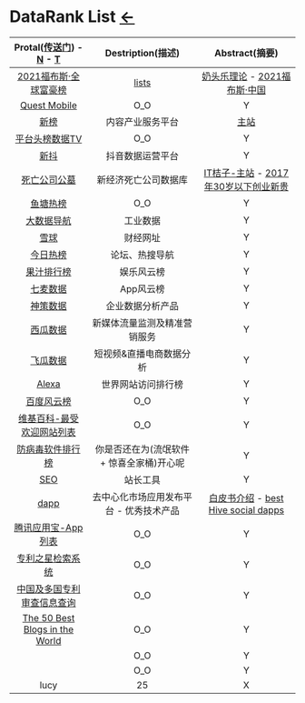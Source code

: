 <style type="text/css">
#content {margin-left: 2%;}
#content table {width:1300px;}
</style>

# DataRank List [←](index.md)

| Protal([传送门](../navigation.md)) - [N](../Library/synthesize.md) - [T](TorrentKitty.md) | Destription(描述) | Abstract(摘要) |
|:---:|:---:|:---:|
| [2021福布斯·全球富豪榜](https://www.forbeschina.com/lists/1757) | [lists](https://www.forbeschina.com/lists) | [奶头乐理论](https://wiki.mbalib.com/wiki/奶头乐理论) - [2021福布斯·中国](https://www.forbeschina.com/lists/1774) |
| [Quest Mobile](https://www.questmobile.com.cn/research/report-new) | O_O | Y |
| [新榜](https://www.newrank.cn/public/info/list.html?period=day&type=data) | 内容产业服务平台 | [主站](https://newrank.cn/) |
| [平台头榜数据TV](http://www.toubang.tv/anchor/mutile.html) | O_O | Y |
| [新抖](https://xd.newrank.cn/home/index) | 抖音数据运营平台 | Y |
| [死亡公司公墓](https://itjuzi.com/deathCompany) | 新经济死亡公司数据库 | [IT桔子-主站](https://itjuzi.com/) - [2017年30岁以下创业新贵](https://itjuzi.com/addedDataRankInfo?id=24&type=4&isExit=1) |
| [鱼塘热榜](https://mo.fish/) | O_O | Y |
| [大数据导航](http://hao.199it.com/) | 工业数据 | Y |
| [雪球](https://xueqiu.com/dh) | 财经网址 | Y |
| [今日热榜](https://tophub.today/) | 论坛、热搜导航 | Y |
| [果汁排行榜](http://guozhivip.com/rank/) | 娱乐风云榜 | Y |
| [七麦数据](https://www.qimai.cn/rank) | App风云榜 | Y |
| [神策数据](https://www.sensorsdata.cn/) | 企业数据分析产品 | Y |
| [西瓜数据](https://data.xiguaji.com/) | 新媒体流量监测及精准营销服务 | Y |
| [飞瓜数据](https://www.feigua.cn/) | 短视频&直播电商数据分析 | Y |
| [Alexa](https://www.alexa.com/topsites) | 世界网站访问排行榜 | Y |
| [百度风云榜](http://top.baidu.com/) | O_O | Y |
| [维基百科-最受欢迎网站列表](https://zh.wikipedia.org/wiki/%E6%9C%80%E5%8F%97%E6%AC%A2%E8%BF%8E%E7%BD%91%E7%AB%99%E5%88%97%E8%A1%A8) | O_O | Y |
| [防病毒软件排行榜](https://www.antivirussoftwareguide.com/best-free-antivirus) | 你是否还在为(流氓软件 + 惊喜全家桶)开心呢 | Y |
| [SEO](https://www.aizhan.com/cha/www.icantv.cn/) | 站长工具 | Y |
| [dapp](https://www.dapp.com/) | 去中心化市场应用发布平台 - 优秀技术产品 | [白皮书介绍](https://www.dapp.com/token/Dapp_WhitePaper_cn.pdf) - [best Hive social dapps](https://www.dapp.com/store/hive-social) |
| [腾讯应用宝-App列表](https://sj.qq.com/myapp/category.htm?orgame=1&categoryId=102) | O_O | Y |
| [专利之星检索系统](http://www.patentstar.cn/frmLogin.aspx) | O_O | Y |
| [中国及多国专利审查信息查询](http://cpquery.sipo.gov.cn/txnIndex.do) | O_O | Y |
| [The 50 Best Blogs in the World](https://detailed.com/50/) | O_O | Y |
| []() | O_O | Y |
| []() | O_O | Y |
| lucy | 25 | X |
